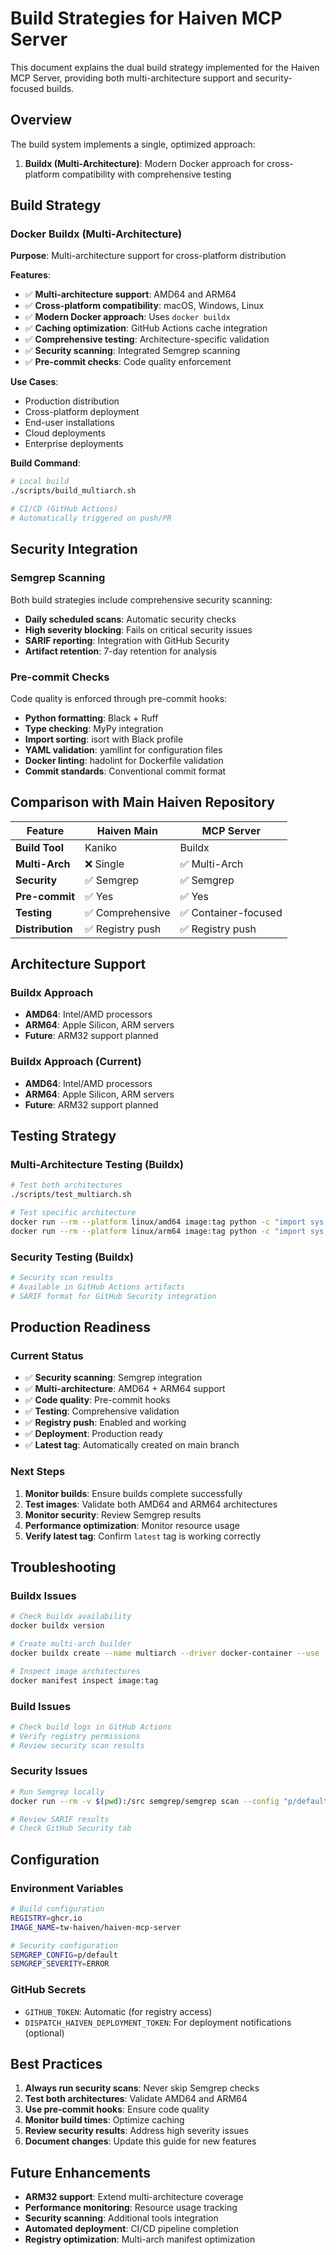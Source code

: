 # Build Strategies for Haiven MCP Server

This document explains the dual build strategy implemented for the Haiven MCP Server, providing both multi-architecture support and security-focused builds.

## Overview

The build system implements a single, optimized approach:

1. **Buildx (Multi-Architecture)**: Modern Docker approach for cross-platform compatibility with comprehensive testing

## Build Strategy

### Docker Buildx (Multi-Architecture)

**Purpose**: Multi-architecture support for cross-platform distribution

**Features**:
- ✅ **Multi-architecture support**: AMD64 and ARM64
- ✅ **Cross-platform compatibility**: macOS, Windows, Linux
- ✅ **Modern Docker approach**: Uses `docker buildx`
- ✅ **Caching optimization**: GitHub Actions cache integration
- ✅ **Comprehensive testing**: Architecture-specific validation
- ✅ **Security scanning**: Integrated Semgrep scanning
- ✅ **Pre-commit checks**: Code quality enforcement

**Use Cases**:
- Production distribution
- Cross-platform deployment
- End-user installations
- Cloud deployments
- Enterprise deployments

**Build Command**:
```bash
# Local build
./scripts/build_multiarch.sh

# CI/CD (GitHub Actions)
# Automatically triggered on push/PR
```

## Security Integration

### Semgrep Scanning

Both build strategies include comprehensive security scanning:

- **Daily scheduled scans**: Automatic security checks
- **High severity blocking**: Fails on critical security issues
- **SARIF reporting**: Integration with GitHub Security
- **Artifact retention**: 7-day retention for analysis

### Pre-commit Checks

Code quality is enforced through pre-commit hooks:

- **Python formatting**: Black + Ruff
- **Type checking**: MyPy integration
- **Import sorting**: isort with Black profile
- **YAML validation**: yamllint for configuration files
- **Docker linting**: hadolint for Dockerfile validation
- **Commit standards**: Conventional commit format

## Comparison with Main Haiven Repository

| Feature | Haiven Main | MCP Server |
|---------|-------------|------------|
| **Build Tool** | Kaniko | Buildx |
| **Multi-Arch** | ❌ Single | ✅ Multi-Arch |
| **Security** | ✅ Semgrep | ✅ Semgrep |
| **Pre-commit** | ✅ Yes | ✅ Yes |
| **Testing** | ✅ Comprehensive | ✅ Container-focused |
| **Distribution** | ✅ Registry push | ✅ Registry push |

## Architecture Support

### Buildx Approach
- **AMD64**: Intel/AMD processors
- **ARM64**: Apple Silicon, ARM servers
- **Future**: ARM32 support planned

### Buildx Approach (Current)
- **AMD64**: Intel/AMD processors
- **ARM64**: Apple Silicon, ARM servers
- **Future**: ARM32 support planned

## Testing Strategy

### Multi-Architecture Testing (Buildx)
```bash
# Test both architectures
./scripts/test_multiarch.sh

# Test specific architecture
docker run --rm --platform linux/amd64 image:tag python -c "import sys; print('test')"
docker run --rm --platform linux/arm64 image:tag python -c "import sys; print('test')"
```

### Security Testing (Buildx)
```bash
# Security scan results
# Available in GitHub Actions artifacts
# SARIF format for GitHub Security integration
```

## Production Readiness

### Current Status
- ✅ **Security scanning**: Semgrep integration
- ✅ **Multi-architecture**: AMD64 + ARM64 support
- ✅ **Code quality**: Pre-commit hooks
- ✅ **Testing**: Comprehensive validation
- ✅ **Registry push**: Enabled and working
- ✅ **Deployment**: Production ready
- ✅ **Latest tag**: Automatically created on main branch

### Next Steps
1. **Monitor builds**: Ensure builds complete successfully
2. **Test images**: Validate both AMD64 and ARM64 architectures
3. **Monitor security**: Review Semgrep results
4. **Performance optimization**: Monitor resource usage
5. **Verify latest tag**: Confirm `latest` tag is working correctly

## Troubleshooting

### Buildx Issues
```bash
# Check buildx availability
docker buildx version

# Create multi-arch builder
docker buildx create --name multiarch --driver docker-container --use

# Inspect image architectures
docker manifest inspect image:tag
```

### Build Issues
```bash
# Check build logs in GitHub Actions
# Verify registry permissions
# Review security scan results
```

### Security Issues
```bash
# Run Semgrep locally
docker run --rm -v $(pwd):/src semgrep/semgrep scan --config "p/default"

# Review SARIF results
# Check GitHub Security tab
```

## Configuration

### Environment Variables
```bash
# Build configuration
REGISTRY=ghcr.io
IMAGE_NAME=tw-haiven/haiven-mcp-server

# Security configuration
SEMGREP_CONFIG=p/default
SEMGREP_SEVERITY=ERROR
```

### GitHub Secrets
- `GITHUB_TOKEN`: Automatic (for registry access)
- `DISPATCH_HAIVEN_DEPLOYMENT_TOKEN`: For deployment notifications (optional)

## Best Practices

1. **Always run security scans**: Never skip Semgrep checks
2. **Test both architectures**: Validate AMD64 and ARM64
3. **Use pre-commit hooks**: Ensure code quality
4. **Monitor build times**: Optimize caching
5. **Review security results**: Address high severity issues
6. **Document changes**: Update this guide for new features

## Future Enhancements

- **ARM32 support**: Extend multi-architecture coverage
- **Performance monitoring**: Resource usage tracking
- **Security scanning**: Additional tools integration
- **Automated deployment**: CI/CD pipeline completion
- **Registry optimization**: Multi-arch manifest optimization

